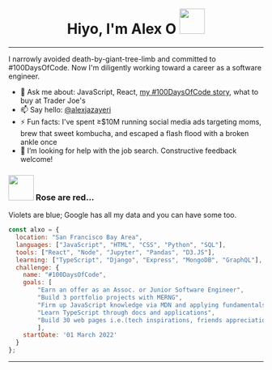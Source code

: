 <h1 align='center'> Hiyo, I'm Alex O  <img src="https://media4.giphy.com/media/3og0ICwds3bhSNvXwY/giphy.gif?cid=ecf05e47qqf3pi7jy3yfvk8oyl3p9cyct8h9eoqglx3035dw&rid=giphy.gif&ct=s" width="50"></h1>

---

I narrowly avoided death-by-giant-tree-limb and committed to #100DaysOfCode. Now I'm diligently working toward a career as a software engineer.

- 💬 Ask me about: JavaScript, React, [my #100DaysOfCode story](https://github.com/alexownejazayeri/100-days-of-code/blob/master/hello-world.md), what to buy at Trader Joe's
- 📫 Say hello: [@alexjazayeri](https://twitter.com/alexjazayeri)
- ⚡ Fun facts: I've spent ≥$10M running social media ads targeting moms, brew that sweet kombucha, and escaped a flash flood with a broken ankle once
- 🤔 I’m looking for help with the job search. Constructive feedback welcome!


### <img src="https://media4.giphy.com/media/IUNycHoVqvLDowiiam/giphy.gif?cid=ecf05e47bmtuqow17rh79nn8333v541fm3b77dbmjf6r9mm3&rid=giphy.gif&ct=s" width="50"> Rose are red... 
Violets are blue; Google has all my data and you can have some too.

```javascript
const alxo = {
  location: "San Francisco Bay Area",
  languages: ["JavaScript", "HTML", "CSS", "Python", "SQL"],
  tools: ["React", "Node", "Jupyter", "Pandas", "D3.JS"],
  learning: ["TypeScript", "Django", "Express", "MongoDB", "GraphQL"],
  challenge: {
    name: "#100DaysOfCode",
    goals: [
        "Earn an offer as an Assoc. or Junior Software Engineer",
        "Build 3 portfolio projects with MERNG",
        "Firm up JavaScript knowledge via MDN and applying fundamentals in projects",
        "Learn TypeScript through docs and applications",
        "Build 30 web pages i.e.(tech inspirations, friends appreciation, mock landing pages)"
        ],
    startDate: '01 March 2022'
  }
};
```

---
